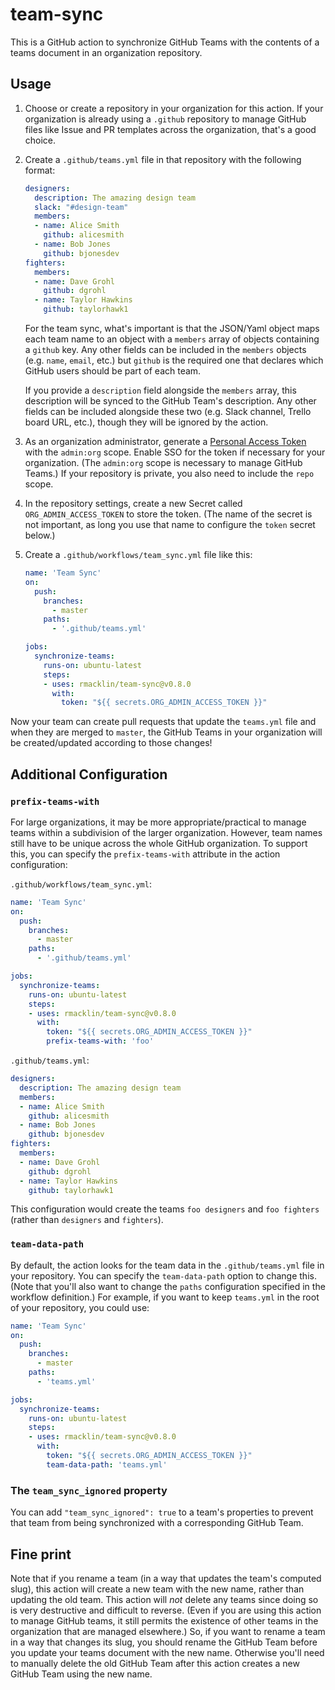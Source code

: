 # team-sync

This is a GitHub action to synchronize GitHub Teams with the contents of a teams
document in an organization repository.

## Usage

1. Choose or create a repository in your organization for this action. If your
organization is already using a `.github` repository to manage GitHub files
like Issue and PR templates across the organization, that's a good choice.

2. Create a `.github/teams.yml` file in that repository with the following
   format:
   ```yml
   designers:
     description: The amazing design team
     slack: "#design-team"
     members:
     - name: Alice Smith
       github: alicesmith
     - name: Bob Jones
       github: bjonesdev
   fighters:
     members:
     - name: Dave Grohl
       github: dgrohl
     - name: Taylor Hawkins
       github: taylorhawk1
   ```
   For the team sync, what's important is that the JSON/Yaml object maps each team
   name to an object with a `members` array of objects containing a `github`
   key. Any other fields can be included in the `members` objects (e.g. `name`,
   `email`, etc.) but `github` is the required one that declares which GitHub
   users should be part of each team.

   If you provide a `description` field alongside the `members` array, this
   description will be synced to the GitHub Team's description. Any other fields
   can be included alongside these two (e.g. Slack channel, Trello board URL,
   etc.), though they will be ignored by the action.

3. As an organization administrator, generate a [Personal Access Token] with the
   `admin:org` scope. Enable SSO for the token if necessary for your
   organization. (The `admin:org` scope is necessary to manage GitHub Teams.)
   If your repository is private, you also need to include the `repo` scope.

   [Personal Access Token]: https://github.com/settings/tokens

4. In the repository settings, create a new Secret called
   `ORG_ADMIN_ACCESS_TOKEN` to store the token. (The name of the secret is not
   important, as long you use that name to configure the `token` secret
   below.)

5. Create a `.github/workflows/team_sync.yml` file like this:
   ```yml
   name: 'Team Sync'
   on:
     push:
       branches:
         - master
       paths:
         - '.github/teams.yml'

   jobs:
     synchronize-teams:
       runs-on: ubuntu-latest
       steps:
       - uses: rmacklin/team-sync@v0.8.0
         with:
           token: "${{ secrets.ORG_ADMIN_ACCESS_TOKEN }}"
   ```

Now your team can create pull requests that update the `teams.yml` file
and when they are merged to `master`, the GitHub Teams in your organization
will be created/updated according to those changes!

## Additional Configuration

### `prefix-teams-with`

For large organizations, it may be more appropriate/practical to manage teams
within a subdivision of the larger organization. However, team names still have
to be unique across the whole GitHub organization. To support this, you can
specify the `prefix-teams-with` attribute in the action configuration:

`.github/workflows/team_sync.yml`:
```yml
name: 'Team Sync'
on:
  push:
    branches:
      - master
    paths:
      - '.github/teams.yml'

jobs:
  synchronize-teams:
    runs-on: ubuntu-latest
    steps:
    - uses: rmacklin/team-sync@v0.8.0
      with:
        token: "${{ secrets.ORG_ADMIN_ACCESS_TOKEN }}"
        prefix-teams-with: 'foo'
```

`.github/teams.yml`:
```yml
designers:
  description: The amazing design team
  members:
  - name: Alice Smith
    github: alicesmith
  - name: Bob Jones
    github: bjonesdev
fighters:
  members:
  - name: Dave Grohl
    github: dgrohl
  - name: Taylor Hawkins
    github: taylorhawk1
```
This configuration would create the teams `foo designers` and `foo fighters`
(rather than `designers` and `fighters`).

### `team-data-path`

By default, the action looks for the team data in the `.github/teams.yml` file
in your repository. You can specify the `team-data-path` option to change this.
(Note that you'll also want to change the `paths` configuration specified in the
workflow definition.) For example, if you want to keep `teams.yml` in the root
of your repository, you could use:
```yml
name: 'Team Sync'
on:
  push:
    branches:
      - master
    paths:
      - 'teams.yml'

jobs:
  synchronize-teams:
    runs-on: ubuntu-latest
    steps:
    - uses: rmacklin/team-sync@v0.8.0
      with:
        token: "${{ secrets.ORG_ADMIN_ACCESS_TOKEN }}"
        team-data-path: 'teams.yml'
```

### The `team_sync_ignored` property

You can add `"team_sync_ignored": true` to a team's properties to prevent that
team from being synchronized with a corresponding GitHub Team.

## Fine print

Note that if you rename a team (in a way that updates the team's computed slug),
this action will create a new team with the new name, rather than updating the
old team. This action will *not* delete any teams since doing so is very
destructive and difficult to reverse. (Even if you are using this action to
manage GitHub teams, it still permits the existence of other teams in the
organization that are managed elsewhere.) So, if you want to rename a team in a
way that changes its slug, you should rename the GitHub Team before you update
your teams document with the new name. Otherwise you'll need to manually delete
the old GitHub Team after this action creates a new GitHub Team using the new
name.
